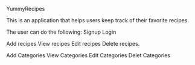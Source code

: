 YummyRecipes

This is an application that helps users keep track of their favorite recipes.

The user can do the following:
Signup
Login

Add recipes
View recipes
Edit recipes
Delete recipes.

Add Categories
View Categories
Edit Categories
Delet Categories


